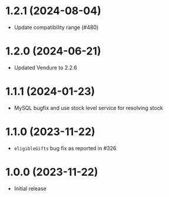 # 1.2.1 (2024-08-04)

- Update compatibility range (#480)

# 1.2.0 (2024-06-21)

- Updated Vendure to 2.2.6

# 1.1.1 (2024-01-23)

- MySQL bugfix and use stock level service for resolving stock

# 1.1.0 (2023-11-22)

- `eligibleGifts` bug fix as reported in #326

# 1.0.0 (2023-11-22)

- Initial release
